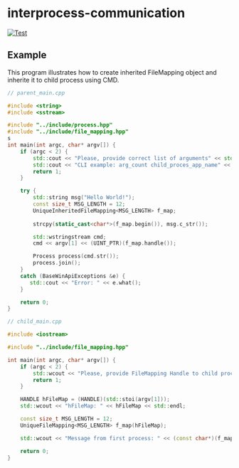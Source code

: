 # interprocess-communication

[![Test](https://github.com/abdulla-ashurov/interprocess-communication/actions/workflows/test.yml/badge.svg?branch=main)](https://github.com/abdulla-ashurov/interprocess-communication/actions/workflows/test.yml)

## Example

This program illustrates how to create inherited FileMapping object and inherite it to child process using CMD.

```cpp
// parent_main.cpp

#include <string>
#include <sstream>

#include "../include/process.hpp"
#include "../include/file_mapping.hpp"
s
int main(int argc, char* argv[]) {
    if (argc < 2) {
        std::cout << "Please, provide correct list of arguments" << std::endl;
        std::cout << "CLI example: arg_count child_proces_app_name" << std::endl;
        return 1;
    }

    try {
        std::string msg("Hello World!");
        const size_t MSG_LENGTH = 12;
        UniqueInheritedFileMapping<MSG_LENGTH> f_map;
        
        strcpy(static_cast<char*>(f_map.begin()), msg.c_str());

        std::wstringstream cmd;
        cmd << argv[1] << (UINT_PTR)(f_map.handle());

        Process process(cmd.str());
        process.join();
    }
    catch (BaseWinApiExceptions &e) {
       std::cout << "Error: " << e.what();
    }

    return 0;
}
```

```cpp
// child_main.cpp

#include <iostream>

#include "../include/file_mapping.hpp"

int main(int argc, char* argv[]) {
    if (argc < 2) {
        std::wcout << "Please, provide FileMapping Handle to child process using CLI\n";
        return 1;
    }

    HANDLE hFileMap = (HANDLE)(std::stoi(argv[1]));
    std::wcout << "hFileMap: " << hFileMap << std::endl;

    const size_t MSG_LENGTH = 12;
    UniqueFileMapping<MSG_LENGTH> f_map(hFileMap);

    std::wcout << "Message from first process: " << (const char*)(f_map.begin());

    return 0;
}
```
